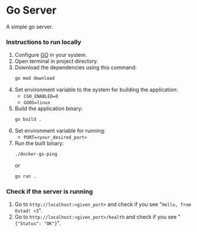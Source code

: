 # Go Server

A simple go server.

### Instructions to run locally

1. Configure [GO](https://go.dev/doc/install) in your system.
2. Open terminal in project directory.
3. Download the dependencies using this command:
    ```bash
    go mod download
    ```
4. Set environment variable to the system for building the application:
    * `CGO_ENABLED=0`
    * `GOOS=linux`
5. Build the application binary:
    ```bash
    go build .
    ```
5. Set environment variable for running:
    * `PORT=<your_desired_port>`
5. Run the built binary:
    ```bash
   ./docker-gs-ping
    ```
    or 
    ```bash
   go run .
    ```

### Check if the server is running
1. Go to `http://localhost:<given_port>` and check if you see "`Hello, from Ostad! <3`".
2. Go to `http://localhost:<given_port>/health` and check if you see "`{"Status": "OK"}`".
